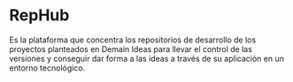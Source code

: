# RepHub
Es la plataforma que concentra los repositorios de desarrollo de los proyectos planteados en Demain Ideas para llevar el control de las versiones y conseguir dar forma a las ideas a través de su aplicación en un entorno tecnológico.
